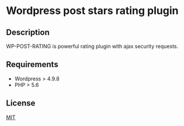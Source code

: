 # Wordpress post stars rating plugin
## Description ##
WP-POST-RATING is powerful rating plugin with ajax security requests.
## Requirements ##
* Wordpress > 4.9.8
* PHP > 5.6
## License ##
[MIT](https://raw.githubusercontent.com/shmidtelson/wp-post-rating/master/LICENSE)
